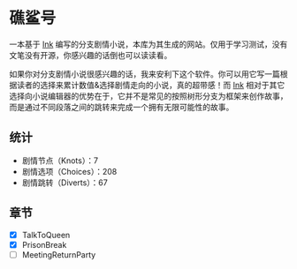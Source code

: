 # 礁鲨号

一本基于 [Ink](https://www.inklestudios.com/ink) 编写的分支剧情小说，本库为其生成的网站。仅用于学习测试，没有文笔没有开源，你感兴趣的话倒也可以读读看。

如果你对分支剧情小说很感兴趣的话，我来安利下这个软件。你可以用它写一篇根据读者的选择来累计数值&选择剧情走向的小说，真的超带感！而 [Ink](https://www.inklestudios.com/ink) 相对于其它选择向小说编辑器的优势在于，它并不是常见的按照树形分支为框架来创作故事，而是通过不同段落之间的跳转来完成一个拥有无限可能性的故事。

## 统计
- 剧情节点（Knots）：7
- 剧情选项（Choices）：208
- 剧情跳转（Diverts）：67

## 章节

- [x] TalkToQueen
- [x] PrisonBreak
- [ ] MeetingReturnParty